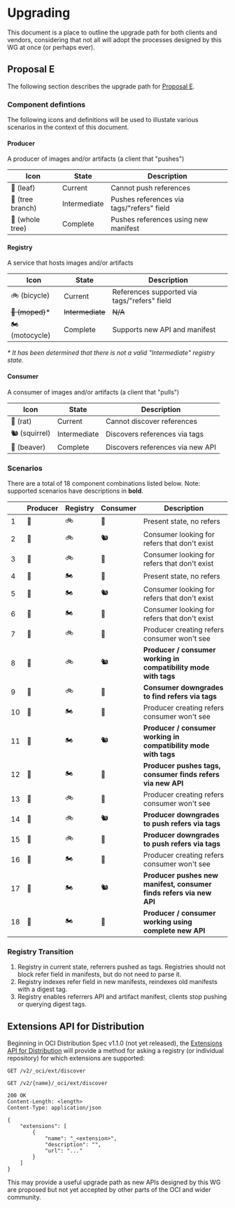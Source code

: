 # Upgrading

This document is a place to outline the upgrade path for
both clients and vendors, considering that not all will adopt
the processes designed by this WG at once (or perhaps ever).

## Proposal E

The following section describes the upgrade path for
[Proposal E](./proposals/PROPOSAL_E.md).

### Component defintions

The following icons and definitions will be used to illustate various scenarios
in the context of this document.

#### Producer

A producer of images and/or artifacts (a client that "pushes")

| Icon              | State        | Description                          |
| ----------------- | ------------ | ------------------------------------ |
| 🌱  (leaf)        | Current      | Cannot push references         |
| 🌿  (tree branch) | Intermediate | Pushes references via tags/"refers" field           |
| 🌲  (whole tree)  | Complete     | Pushes references using new manifest |

#### Registry

A service that hosts images and/or artifacts

| Icon            | State        | Description |
| --------------  | ------------ | -- |
| 🚲 (bicycle)    | Current      | References supported via tags/"refers" field |
| ~~🛵 (moped)~~*      | ~~Intermediate~~ | ~~N/A~~ |
| 🏍 (motocycle)  | Complete     | Supports new API and manifest |

*\* It has been determined that there is not a valid "Intermediate" registry state.*

#### Consumer

A consumer of images and/or artifacts (a client that "pulls")

| Icon          | State        | Description |
| ------------- | ------------ | -- |
| 🐀 (rat)      | Current      |  Cannot discover references |
| 🐿 (squirrel) | Intermediate | Discovers references via tags |
| 🦫 (beaver)   | Complete     | Discovers references via new API  |

### Scenarios

There are a total of 18 component combinations listed below.
Note: supported scenarios have descriptions in **bold**.

|   | Producer  | Registry | Consumer | Description |
| - | ----------|----------|----------|-------------|
| 1 | 🌱  | 🚲  | 🐀  | Present state, no refers |
| 2 | 🌱  | 🚲  | 🐿  | Consumer looking for refers that don't exist |
| 3 | 🌱  | 🚲  | 🦫  | Consumer looking for refers that don't exist |
| 4 | 🌱  | 🏍   | 🐀  | Present state, no refers |
| 5 | 🌱  | 🏍   | 🐿  | Consumer looking for refers that don't exist |
| 6 | 🌱  | 🏍   | 🦫  | Consumer looking for refers that don't exist |
| 7 | 🌿  | 🚲   | 🐀  | Producer creating refers consumer won't see |
| 8 | 🌿  | 🚲   | 🐿  | **Producer / consumer working in compatibility mode with tags** |
| 9 | 🌿  | 🚲   | 🦫  | **Consumer downgrades to find refers via tags** |
| 10 | 🌿  | 🏍   | 🐀  | Producer creating refers consumer won't see |
| 11 | 🌿  | 🏍   | 🐿  | **Producer / consumer working in compatibility mode with tags** |
| 12 | 🌿  | 🏍   | 🦫  | **Producer pushes tags, consumer finds refers via new API** |
| 13 | 🌲  | 🚲  | 🐀  | Producer creating refers consumer won't see |
| 14 | 🌲  | 🚲  | 🐿  | **Producer downgrades to push refers via tags** |
| 15 | 🌲  | 🚲  | 🦫  | **Producer downgrades to push refers via tags** |
| 16 | 🌲  | 🏍  | 🐀  | Producer creating refers consumer won't see |
| 17 | 🌲  | 🏍  | 🐿  | **Producer pushes new manifest, consumer finds refers via new API** |
| 18 | 🌲  | 🏍  | 🦫  | **Producer / consumer working using complete new API** |

### Registry Transition

1. Registry in current state, referrers pushed as tags. Registries should not block refer field in manifests, but do not need to parse it.
2. Registry indexes refer field in new manifests, reindexes old manifests with a digest tag.
3. Registry enables referrers API and artifact manifest, clients stop pushing or querying digest tags.

## Extensions API for Distribution

Beginning in OCI Distribution Spec v1.1.0 (not yet released), the
[Extensions API for Distribution](https://github.com/opencontainers/distribution-spec/tree/main/extensions)
will provide a method for asking a registry (or individual repository) for which extensions are supported:

```HTTP
GET /v2/_oci/ext/discover
```

```HTTP
GET /v2/{name}/_oci/ext/discover
```

```HTTP
200 OK
Content-Length: <length>
Content-Type: application/json

{
    "extensions": [
        {
            "name": "_<extension>",
            "description": "",
            "url": "..."
        }
    ]
}
```

This may provide a useful upgrade path as new APIs designed by this WG are
proposed but not yet accepted by other parts of the OCI and wider community.
